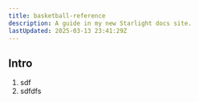 ```yaml
---
title: basketball-reference
description: A guide in my new Starlight docs site.
lastUpdated: 2025-03-13 23:41:29Z
---
```


## Intro


1. sdf
2. sdfdfs
